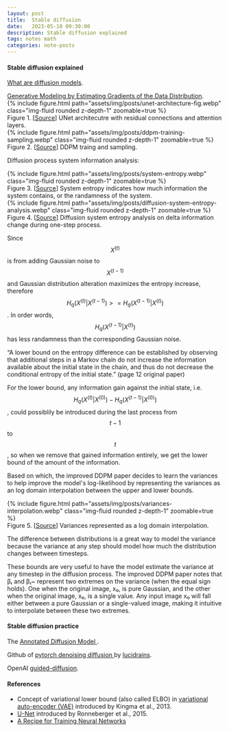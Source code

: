 ```yaml
---
layout: post
title:  Stable diffusion
date:   2023-05-18 09:30:00
description: Stable diffusion explained
tags: notes math
categories: note-posts
---
```

#### Stable diffusion explained

<a href="https://lilianweng.github.io/posts/2021-07-11-diffusion-models/">What are diffusion models</a>.

<a href="https://yang-song.net/blog/2021/score/">
Generative Modeling by Estimating Gradients of the Data Distribution</a>.


<div class="row mt-3">
    <div class="col-sm mt-3 mt-md-0">
        {% include figure.html path="assets/img/posts/unet-architecture-fig.webp" class="img-fluid rounded z-depth-1" zoomable=true %}
    </div>
</div>

<div class="caption">
    Figure 1. [<a href="https://betterprogramming.pub/diffusion-models-ddpms-ddims-and-classifier-free-guidance-e07b297b2869">Source</a>] UNet architecutre with residual connections and attention layers.
</div>


<div class="row mt-3">
    <div class="col-sm mt-3 mt-md-0">
        {% include figure.html path="assets/img/posts/ddpm-training-sampling.webp" class="img-fluid rounded z-depth-1" zoomable=true %}
    </div>
</div>

<div class="caption">
    Figure 2. [<a href="https://betterprogramming.pub/diffusion-models-ddpms-ddims-and-classifier-free-guidance-e07b297b2869">Source</a>] DDPM traing and sampling.
</div>

Diffusion process system information analysis:
<div class="row mt-3">
    <div class="col-sm mt-3 mt-md-0">
        {% include figure.html path="assets/img/posts/system-entropy.webp" class="img-fluid rounded z-depth-1" zoomable=true %}
    </div>
</div>
<div class="caption">
    Figure 3. [<a href="https://betterprogramming.pub/diffusion-models-ddpms-ddims-and-classifier-free-guidance-e07b297b2869">Source</a>] System entropy indicates how much information the system contains, or the randamness of the system.
</div>

<div class="row mt-3">
    <div class="col-sm mt-3 mt-md-0">
        {% include figure.html path="assets/img/posts/diffusion-system-entropy-analysis.webp" class="img-fluid rounded z-depth-1" zoomable=true %}
    </div>
</div>
<div class="caption">
    Figure 4. [<a href="https://betterprogramming.pub/diffusion-models-ddpms-ddims-and-classifier-free-guidance-e07b297b2869">Source</a>] Diffusion system entropy analysis on delta information change during one-step process.
</div>

Since $$ X^{(t)} $$ 
is from adding Gaussian noise to $$ X^{(t-1)} $$ and Gaussian distribution alteration maximizes the entropy increase, therefore $$ H_q(X^{(t)}|X^{(t-1)}) >= H_q(X^{(t-1)}|X^{(t)}) $$. In order words, $$ H_q(X^{(t-1)}|X^{(t)}) $$ has less randamness than the corresponding Gaussian noise.

“A lower bound on the entropy difference can be established by observing that additional steps in a Markov chain do not increase the information available about the initial state in the chain, and thus do not decrease the conditional entropy of the initial state.” (page 12 original paper)

For the lower bound, any information gain against the initial state, i.e. 
$$ H_q(X^{(t)}|X^{(0)}) - H_q(X^{(t-1)}|X^{(0)})$$, could possiblily be introduced during the last process from $$ t-1 $$ to $$ t $$, so when we remove that gained information entirely, we get the lower bound of the amount of the information.

Based on which, the improved DDPM paper decides to learn the variances to help improve the model's log-likelihood by representing the variances as an log domain interpolation between the upper and lower bounds.
<div class="row mt-3">
    <div class="col-sm mt-3 mt-md-0">
        {% include figure.html path="assets/img/posts/variances-interpolation.webp" class="img-fluid rounded z-depth-1" zoomable=true %}
    </div>
</div>
<div class="caption">
    Figure 5. [<a href="https://betterprogramming.pub/diffusion-models-ddpms-ddims-and-classifier-free-guidance-e07b297b2869">Source</a>] Variances represented as a log domain interpolation.
</div>

The difference between distributions is a great way to model the variance because the variance at any step should model how much the distribution changes between timesteps.

These bounds are very useful to have the model estimate the variance at any timestep in the diffusion process. The improved DDPM paper notes that βₜ and βₜ~ represent two extremes on the variance (when the equal sign holds). One when the original image, x₀, is pure Gaussian, and the other when the original image, x₀, is a single value. Any input image x₀ will fall either between a pure Gaussian or a single-valued image, making it intuitive to interpolate between these two extremes.

#### Stable diffusion practice
The <a href="https://huggingface.co/blog/annotated-diffusion"> Annotated Diffusion Model </a>.

Github of <a href="https://github.com/lucidrains/denoising-diffusion-pytorch"> pytorch denoising diffusion </a> by <a href="https://github.com/lucidrains?tab=repositories">lucidrains</a>.

OpenAI <a href="https://github.com/openai/guided-diffusion">guided-diffusion</a>.


#### References

<ul>
    <li>Concept of variational lower bound (also called ELBO) in <a href="https://arxiv.org/abs/1312.6114">variational auto-encoder (VAE)</a> introduced by Kingma et al., 2013.</li>
    <li><a href="https://arxiv.org/abs/1505.04597">U-Net</a> introduced by Ronneberger et al., 2015.</li>
    <li><a href="http://karpathy.github.io/2019/04/25/recipe/">A Recipe for Training Neural Networks</a></li>
</ul>
